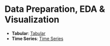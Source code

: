 # Data Preparation, EDA & Visualization  

- **Tabular**: [Tabular](https://colab.research.google.com/drive/1sAvh92qSCzu6EmhQjzy7UJFcJyFVfHh3?usp=sharing)  
- **Time Series**: [Time Series](https://colab.research.google.com/drive/17KMQsCeqbnMqOWO8nhm-IUgY3otnuZqI?usp=sharing)  
